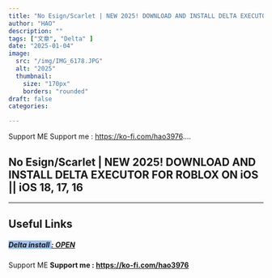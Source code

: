 ```yaml
---
title: "No Esign/Scarlet | NEW 2025! DOWNLOAD AND INSTALL DELTA EXECUTOR FOR ROBLOX ON iOS || iOS 18, 17, 16"
author: "HAO"
description: ""
tags: ["文章", "Delta" ]
date: "2025-01-04"
image:
  src: "/img/IMG_6178.JPG"
  alt: "2025"
  thumbnail:
    size: "170px"
    borders: "rounded"
draft: false
categories:

---
```


Support ME 
Support me : https://ko-fi.com/hao3976....
<!--more-->

## **No Esign/Scarlet | NEW 2025! DOWNLOAD AND INSTALL DELTA EXECUTOR FOR ROBLOX ON iOS || iOS 18, 17, 16**

---

## **Useful Links**

##### **<font style="background: #a1c3f0">Delta install </font>** **[  : OPEN](https://deltaios-executor.com)**

Support ME 
**Support me : https://ko-fi.com/hao3976**
